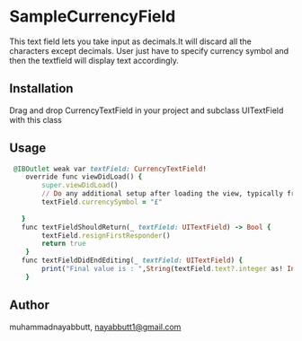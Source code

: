 # SampleCurrencyField
This text field lets you take input as decimals.It will discard all the characters except decimals. User just have to specify currency symbol and then the textfield will display text accordingly.

## Installation
Drag and drop CurrencyTextField in your project and subclass UITextField with this class

## Usage
```ruby
 @IBOutlet weak var textField: CurrencyTextField!
    override func viewDidLoad() {
        super.viewDidLoad()
        // Do any additional setup after loading the view, typically from a nib.
        textField.currencySymbol = "£"
        
   }
   func textFieldShouldReturn(_ textField: UITextField) -> Bool {
        textField.resignFirstResponder()
        return true
    }
   func textFieldDidEndEditing(_ textField: UITextField) {
        print("Final value is : ",String(textField.text?.integer as! Int))
    }
```
## Author

muhammadnayabbutt, nayabbutt1@gmail.com
